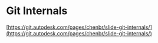 # Git Internals

[https://git.autodesk.com/pages/chenbr/slide-git-internals/](https://git.autodesk.com/pages/chenbr/slide-git-internals/)
